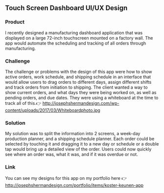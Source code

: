 ##  Touch Screen Dashboard UI/UX Design

### Product
I recently designed a manufacturing dashboard application that was displayed on a large 72-inch touchscreen mounted on a factory wall. The app would automate the scheduling and tracking of all orders through manufacturing. 

### Challenge
The challenge or problems with the design of this app were how to show active orders, work schedule, and shipping schedule in an interface that would allow users to drag orders to different days, assign different shifts and track orders from initiation to shipping. The client wanted a way to show current orders, and what days they were being worked on, as well as pending orders, and due dates. 
They were using a whiteboard at the time to track all of this.:point_right: http://josephshermandesign.com/wp-content/uploads/2017/03/Whiteboardphoto.jpg

### Solution
My solution was to split the information into 2 screens, a week-day production planner, and a shipping schedule planner. Each order could be selected by touching it and dragging it to a new day or schedule or a double tap would bring up a detailed view of the order. Users could now quickly see where an order was, what it was, and if it was overdue or not. 

### Link
You can see my designs for this app on my portfolio here :point_right: http://josephshermandesign.com/portfolio/items/koster-keunen-app


